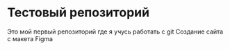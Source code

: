 # Тестовый репозиторий 
Это мой первый репозиторий где я учусь работать с git
Создание сайта с макета Figma